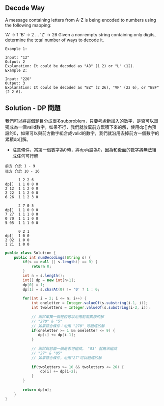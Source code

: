## Decode Way
A message containing letters from A-Z is being encoded to numbers using the following mapping:

'A' -> 1
'B' -> 2
...
'Z' -> 26
Given a non-empty string containing only digits, determine the total number of ways to decode it.

```
Example 1:

Input: "12"
Output: 2
Explanation: It could be decoded as "AB" (1 2) or "L" (12).
Example 2:

Input: "226"
Output: 3
Explanation: It could be decoded as "BZ" (2 26), "VF" (22 6), or "BBF" (2 2 6).

```

## Solution - DP 問題
我們可以將這個題目分成很多subproblem，只要考慮新加入的數字，是否可以單獨成為一個valid數字，如果不行，我們就放棄前方累積下來的解，使用dp[]內預設的0，如果可以與前方數字組合成valid的數字，我們就沿用去掉前方一個數字的累積dp[]解。

- 注意條件，當第一個數字為0時，將dp內設為0，因為和後面的數字將無法組成任何可行解　

```
前方 介於 1 - 9
後方 介於 10 - 26

      1 2 2 6
dp[]  1 1 0 0 0
2 12  1 1 2 0 0
2 22  1 1 2 0 0
6 26  1 1 2 3 0

      2 7 0 5
dp[]  1 1 0 0 0
7 27  1 1 1 0 0
0 70  1 1 1 0 0
5 05  1 1 1 0 0

      0 2 1
dp[]  1 0 0
2 02  1 0 0
1 21  1 0 0
```

```java
public class Solution {
    public int numDecodings(String s) {
        if(s == null || s.length() == 0) {
            return 0;
        }
        int n = s.length();
        int[] dp = new int[n+1];
        dp[0] = 1;
        dp[1] = s.charAt(0) != '0' ? 1 : 0;
        
        for(int i = 2; i <= n; i++) {
            int oneletter = Integer.valueOf(s.substring(i-1, i));
            int twoletters = Integer.valueOf(s.substring(i-2, i));
            
            // 測試單獨一個是否可以沿用前面累積的解
            // "270" & "5"
            // 如果符合條件：沿用 "270" 可組成的解
            if(oneletter >= 1 && oneletter <= 9) {
               dp[i] += dp[i-1];  
            }
            
            // 測試與前面一個是否可組成， "03" 就無法組成
            // "27" & "05"
            // 如果符合條件，沿用"27"可以組成的解
            
            if(twoletters >= 10 && twoletters <= 26) {
                dp[i] += dp[i-2];
            }
        }
        
        return dp[n];
    }
}
```